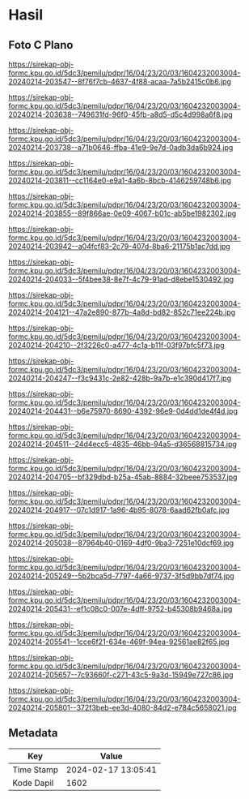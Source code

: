# Hasil

## Foto C Plano

https://sirekap-obj-formc.kpu.go.id/5dc3/pemilu/pdpr/16/04/23/20/03/1604232003004-20240214-203547--8f76f7cb-4637-4f88-acaa-7a5b2415c0b6.jpg

https://sirekap-obj-formc.kpu.go.id/5dc3/pemilu/pdpr/16/04/23/20/03/1604232003004-20240214-203638--749631fd-96f0-45fb-a8d5-d5c4d998a6f8.jpg

https://sirekap-obj-formc.kpu.go.id/5dc3/pemilu/pdpr/16/04/23/20/03/1604232003004-20240214-203738--a71b0646-ffba-41e9-9e7d-0adb3da6b924.jpg

https://sirekap-obj-formc.kpu.go.id/5dc3/pemilu/pdpr/16/04/23/20/03/1604232003004-20240214-203811--cc1164e0-e9a1-4a6b-8bcb-4146259748b6.jpg

https://sirekap-obj-formc.kpu.go.id/5dc3/pemilu/pdpr/16/04/23/20/03/1604232003004-20240214-203855--89f866ae-0e09-4067-b01c-ab5be1982302.jpg

https://sirekap-obj-formc.kpu.go.id/5dc3/pemilu/pdpr/16/04/23/20/03/1604232003004-20240214-203942--a04fcf83-2c79-407d-8ba6-21175b1ac7dd.jpg

https://sirekap-obj-formc.kpu.go.id/5dc3/pemilu/pdpr/16/04/23/20/03/1604232003004-20240214-204033--5f4bee38-8e7f-4c79-91ad-d8ebe1530492.jpg

https://sirekap-obj-formc.kpu.go.id/5dc3/pemilu/pdpr/16/04/23/20/03/1604232003004-20240214-204121--47a2e890-877b-4a8d-bd82-852c71ee224b.jpg

https://sirekap-obj-formc.kpu.go.id/5dc3/pemilu/pdpr/16/04/23/20/03/1604232003004-20240214-204210--2f3226c0-a477-4c1a-b11f-03f97bfc5f73.jpg

https://sirekap-obj-formc.kpu.go.id/5dc3/pemilu/pdpr/16/04/23/20/03/1604232003004-20240214-204247--f3c9431c-2e82-428b-9a7b-e1c390d417f7.jpg

https://sirekap-obj-formc.kpu.go.id/5dc3/pemilu/pdpr/16/04/23/20/03/1604232003004-20240214-204431--b6e75970-8690-4392-96e9-0d4dd1de4f4d.jpg

https://sirekap-obj-formc.kpu.go.id/5dc3/pemilu/pdpr/16/04/23/20/03/1604232003004-20240214-204511--24d4ecc5-4835-46bb-94a5-d36568815734.jpg

https://sirekap-obj-formc.kpu.go.id/5dc3/pemilu/pdpr/16/04/23/20/03/1604232003004-20240214-204705--bf329dbd-b25a-45ab-8884-32beee753537.jpg

https://sirekap-obj-formc.kpu.go.id/5dc3/pemilu/pdpr/16/04/23/20/03/1604232003004-20240214-204917--07c1d917-1a96-4b95-8078-6aad62fb0afc.jpg

https://sirekap-obj-formc.kpu.go.id/5dc3/pemilu/pdpr/16/04/23/20/03/1604232003004-20240214-205038--87964b40-0169-4df0-9ba3-7251e10dcf69.jpg

https://sirekap-obj-formc.kpu.go.id/5dc3/pemilu/pdpr/16/04/23/20/03/1604232003004-20240214-205249--5b2bca5d-7797-4a66-9737-3f5d9bb7df74.jpg

https://sirekap-obj-formc.kpu.go.id/5dc3/pemilu/pdpr/16/04/23/20/03/1604232003004-20240214-205431--ef1c08c0-007e-4dff-9752-b45308b9468a.jpg

https://sirekap-obj-formc.kpu.go.id/5dc3/pemilu/pdpr/16/04/23/20/03/1604232003004-20240214-205541--1cce6f21-634e-469f-94ea-92561ae82f65.jpg

https://sirekap-obj-formc.kpu.go.id/5dc3/pemilu/pdpr/16/04/23/20/03/1604232003004-20240214-205657--7c93660f-c271-43c5-9a3d-15949e727c86.jpg

https://sirekap-obj-formc.kpu.go.id/5dc3/pemilu/pdpr/16/04/23/20/03/1604232003004-20240214-205801--372f3beb-ee3d-4080-84d2-e784c5658021.jpg


## Metadata

| Key        | Value               |
| ---------- | ------------------- |
| Time Stamp | 2024-02-17 13:05:41 |
| Kode Dapil | 1602                |



